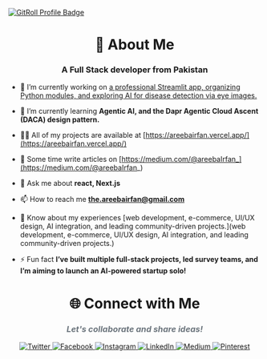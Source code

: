 
<a href="https://gitroll.io/profile/ukFAiM8aywDh6Jx6Ad8kHVl0CCEJ3" target="_blank"><img src="https://gitroll.io/api/badges/profiles/v1/ukFAiM8aywDh6Jx6Ad8kHVl0CCEJ3?theme=dark" alt="GitRoll Profile Badge"/></a>

<h1 align="center">💫 About Me </h1>
<h3 align="center">A Full Stack developer from Pakistan</h3>

- 🔭 I’m currently working on [a professional Streamlit app, organizing Python modules, and exploring AI for disease detection via eye images.](https://github.com/AreebaxIrfan/GIAIC_Q3/tree/main/%F0%9F%93%82Class_Assignment/assignment_07)

- 🌱 I’m currently learning **Agentic AI, and the Dapr Agentic Cloud Ascent (DACA) design pattern.**

- 👨‍💻 All of my projects are available at [https://areebairfan.vercel.app/](https://areebairfan.vercel.app/)

- 📝 Some time write articles on [https://medium.com/@areebaIrfan_](https://medium.com/@areebaIrfan_)

- 💬 Ask me about **react, Next.js**

- 📫 How to reach me **the.areebairfan@gmail.com**

- 📄 Know about my experiences [web development, e-commerce, UI/UX design, AI integration, and leading community-driven projects.](web development, e-commerce, UI/UX design, AI integration, and leading community-driven projects.)

- ⚡ Fun fact **I’ve built multiple full-stack projects, led survey teams, and I’m aiming to launch an AI-powered startup solo!**

<h1 align="center">🌐 Connect with Me</h1>

<div align="center">
    <h3 style="font-style: italic; color: #6c757d;">Let's collaborate and share ideas!</h3>
    <div>
         <a href="https://x.com/areebaXirfan">
            <img src="https://img.shields.io/badge/Twitter-%23E60023.svg?style=for-the-badge&logo=Twitter&logoColor=white" alt="Twitter">
        </a>
        <a href="https://facebook.com/profile.php?id=61562497645022">
            <img src="https://img.shields.io/badge/Facebook-%231877F2.svg?style=for-the-badge&logo=Facebook&logoColor=white" alt="Facebook">
        </a>
        <a href="https://instagram.com/areeba.__.irfan/">
            <img src="https://img.shields.io/badge/Instagram-%23E4405F.svg?style=for-the-badge&logo=Instagram&logoColor=white" alt="Instagram">
        </a>
        <a href="https://linkedin.com/in/areebairfan">
            <img src="https://img.shields.io/badge/LinkedIn-%230077B5.svg?style=for-the-badge&logo=LinkedIn&logoColor=white" alt="LinkedIn">
        </a>
        <a href="https://medium.com/@areebaIrfan_">
            <img src="https://img.shields.io/badge/Medium-12100E?style=for-the-badge&logo=Medium&logoColor=white" alt="Medium">
        </a>
        <a href="https://pinterest.com/areebairfan_xyz/">
            <img src="https://img.shields.io/badge/Pinterest-%23E60023.svg?style=for-the-badge&logo=Pinterest&logoColor=white" alt="Pinterest">
        </a>
    </div> 
</div>
